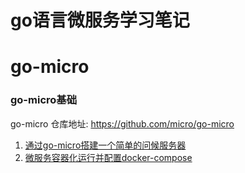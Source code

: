 # go语言微服务学习笔记

# go-micro

### go-micro基础
go-micro 仓库地址: https://github.com/micro/go-micro

1. [通过go-micro搭建一个简单的问候服务器](./articles/通过go-micro搭建一个简单的问候服务器.md)
2. [微服务容器化运行并配置docker-compose](./articles/微服务容器化运行并配置docker-compose.md)

    



